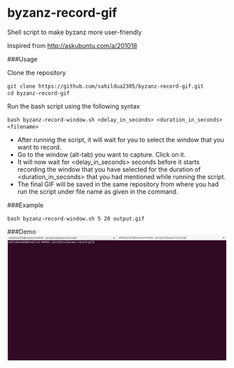 # byzanz-record-gif
Shell script to make byzanz more user-friendly

Inspired from http://askubuntu.com/a/201018

###Usage

Clone the repository

    git clone https://github.com/sahildua2305/byzanz-record-gif.git
    cd byzanz-record-gif

Run the bash script using the following syntax

    bash byzanz-record-window.sh <delay_in_seconds> <duration_in_seconds> <filename>

 - After running the script, it will wait for you to select the window that you want to record.
 - Go to the window (alt-tab) you want to capture. Click on it.
 - It will now wait for <delay_in_seconds> seconds before it starts recording the window that you have selected for the duration of <duration_in_seconds> that you had mentioned while running the script.
 - The final GIF will be saved in the same repository from where you had run the script under file name <filename> as given in the command.

###Example

    bash byzanz-record-window.sh 5 20 output.gif

###Demo
![](output.gif?raw=true)
